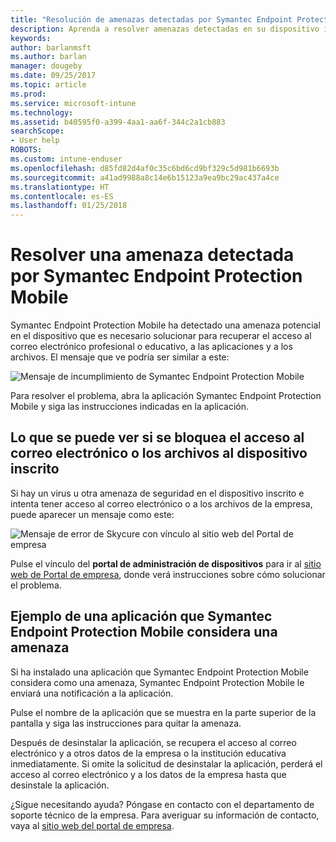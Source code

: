 ```yaml
---
title: "Resolución de amenazas detectadas por Symantec Endpoint Protection Mobile para iOS | Microsoft Docs"
description: Aprenda a resolver amenazas detectadas en su dispositivo iOS.
keywords: 
author: barlanmsft
ms.author: barlan
manager: dougeby
ms.date: 09/25/2017
ms.topic: article
ms.prod: 
ms.service: microsoft-intune
ms.technology: 
ms.assetid: b40595f0-a399-4aa1-aa6f-344c2a1cb883
searchScope:
- User help
ROBOTS: 
ms.custom: intune-enduser
ms.openlocfilehash: d85fd82d4af0c35c6bd6cd9bf329c5d981b6693b
ms.sourcegitcommit: a41ad9988a8c14e6b15123a9ea9bc29ac437a4ce
ms.translationtype: HT
ms.contentlocale: es-ES
ms.lasthandoff: 01/25/2018
---
```

# <a name="resolve-a-threat-found-by-symantec-endpoint-protection-mobile"></a>Resolver una amenaza detectada por Symantec Endpoint Protection Mobile

Symantec Endpoint Protection Mobile ha detectado una amenaza potencial en el dispositivo que es necesario solucionar para recuperar el acceso al correo electrónico profesional o educativo, a las aplicaciones y a los archivos. El mensaje que ve podría ser similar a este:

![Mensaje de incumplimiento de Symantec Endpoint Protection Mobile](./media/ios-skycure-noncompliant-in-ssp.png)

Para resolver el problema, abra la aplicación Symantec Endpoint Protection Mobile y siga las instrucciones indicadas en la aplicación.

## <a name="what-you-might-see-if-your-enrolled-device-is-blocked-from-accessing-email-or-files"></a>Lo que se puede ver si se bloquea el acceso al correo electrónico o los archivos al dispositivo inscrito

Si hay un virus u otra amenaza de seguridad en el dispositivo inscrito e intenta tener acceso al correo electrónico o a los archivos de la empresa, puede aparecer un mensaje como este:

![Mensaje de error de Skycure con vínculo al sitio web del Portal de empresa](./media/mtd-go-to-device-management-portal-android.png)

Pulse el vínculo del **portal de administración de dispositivos** para ir al [sitio web de Portal de empresa](https://portal.manage.microsoft.com#HelpDeskDialog), donde verá instrucciones sobre cómo solucionar el problema.

## <a name="example-of-an-app-that-symantec-endpoint-protection-mobile-sees-as-a-threat"></a>Ejemplo de una aplicación que Symantec Endpoint Protection Mobile considera una amenaza

Si ha instalado una aplicación que Symantec Endpoint Protection Mobile considera como una amenaza, Symantec Endpoint Protection Mobile le enviará una notificación a la aplicación.

Pulse el nombre de la aplicación que se muestra en la parte superior de la pantalla y siga las instrucciones para quitar la amenaza.

Después de desinstalar la aplicación, se recupera el acceso al correo electrónico y a otros datos de la empresa o la institución educativa inmediatamente. Si omite la solicitud de desinstalar la aplicación, perderá el acceso al correo electrónico y a los datos de la empresa hasta que desinstale la aplicación.

¿Sigue necesitando ayuda? Póngase en contacto con el departamento de soporte técnico de la empresa. Para averiguar su información de contacto, vaya al [sitio web del portal de empresa](https://portal.manage.microsoft.com#HelpDeskDialog).

